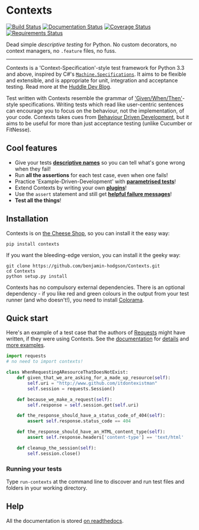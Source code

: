 Contexts
========
[![Build Status](https://travis-ci.org/benjamin-hodgson/Contexts.png?branch=master)](https://travis-ci.org/benjamin-hodgson/Contexts)
[![Documentation Status](https://readthedocs.org/projects/contexts/badge/?version=v0.11.2)](https://readthedocs.org/projects/contexts/?badge=v0.11.2)
[![Coverage Status](https://coveralls.io/repos/benjamin-hodgson/Contexts/badge.svg?branch=master&service=github)](https://coveralls.io/github/benjamin-hodgson/Contexts?branch=master)
[![Requirements Status](https://requires.io/github/benjamin-hodgson/Contexts/requirements.svg?branch=master)](https://requires.io/github/benjamin-hodgson/Contexts/requirements/?branch=master)

Dead simple _descriptive testing_ for Python. No custom decorators, no context managers,
no `.feature` files, no fuss.

-----------------------------

Contexts is a 'Context-Specification'-style test framework for Python 3.3 and above, inspired by C#'s
[`Machine.Specifications`](https://github.com/machine/machine.specifications).
It aims to be flexible and extensible, and is appropriate for unit, integration and acceptance testing. Read more at the [Huddle Dev Blog](http://tldr.huddle.com/blog/Write-Your-Tests-In-Another-Language/).

Test written with Contexts resemble the grammar of ['Given/When/Then'](http://martinfowler.com/bliki/GivenWhenThen.html)-style
specifications. Writing tests which read like user-centric sentences can encourage you to
focus on the behaviour, not the implementation, of your code.
Contexts takes cues from [Behaviour Driven Development](http://dannorth.net/introducing-bdd/),
but it aims to be useful for more than just acceptance testing (unlike Cucumber or FitNesse).

Cool features
-------------
* Give your tests [**descriptive names**](http://contexts.readthedocs.org/en/latest/guide.html#defining-tests)
  so you can tell what's gone wrong when they fail!
* Run **all the assertions** for each test case, even when one fails!
* Practice 'Example-Driven-Development' with [**parametrised tests**](http://contexts.readthedocs.org/en/latest/guide.html#examples-triangulating)!
* Extend Contexts by writing your own [**plugins**](http://contexts.readthedocs.org/en/latest/plugins.html)!
* Use the `assert` statement and still get [**helpful failure messages**](http://contexts.readthedocs.org/en/latest/guide.html#should-assertions)!
* **Test all the things**!

Installation
------------
Contexts is on [the Cheese Shop](https://pypi.python.org/pypi/Contexts), so you can install it the easy way:
```
pip install contexts
```

If you want the bleeding-edge version, you can install it the geeky way:
```
git clone https://github.com/benjamin-hodgson/Contexts.git
cd Contexts
python setup.py install
```

Contexts has no compulsory external dependencies. There is an optional dependency -
if you like red and green colours in the output from your test runner
(and who doesn't!), you need to install [Colorama](https://pypi.python.org/pypi/colorama).

Quick start
-----------
Here's an example of a test case that the authors of [Requests](https://github.com/kennethreitz/requests)
might have written, if they were using Contexts.
See the [documentation](http://contexts.readthedocs.org/en/latest)
for [details](http://contexts.readthedocs.org/en/latest/guide.html)
and [more examples](http://contexts.readthedocs.org/en/latest/samples.html).

```python
import requests
# no need to import contexts!

class WhenRequestingAResourceThatDoesNotExist:
    def given_that_we_are_asking_for_a_made_up_resource(self):
        self.uri = "http://www.github.com/itdontexistman"
        self.session = requests.Session()

    def because_we_make_a_request(self):
        self.response = self.session.get(self.uri)

    def the_response_should_have_a_status_code_of_404(self):
        assert self.response.status_code == 404

    def the_response_should_have_an_HTML_content_type(self):
        assert self.response.headers['content-type'] == 'text/html'

    def cleanup_the_session(self):
        self.session.close()
```

### Running your tests
Type `run-contexts` at the command line to discover and run test files and folders in your working directory.

Help
----
All the documentation is stored [on readthedocs](http://contexts.readthedocs.org/en/latest/index.html).
